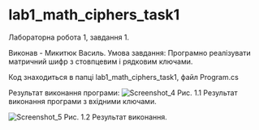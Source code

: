 # lab1_math_ciphers_task1

Лабораторна робота 1, завдання 1.

Виконав - Микитюк Василь.
Умова завдання: Програмно реалізувати матричний шифр  з  стовпцевим і рядковим ключами.

Код знаходиться в папці lab1_math_ciphers_task1, файл Program.cs

Результат виконання програми:
![Screenshot_4](https://github.com/s1AINT/lab1_math_ciphers_task1/assets/61393303/2be447e0-d626-44d5-99c8-6b5a5f03d371)
Рис. 1.1 Результат виконання програми з вхідними ключами.

![Screenshot_5](https://github.com/s1AINT/lab1_math_ciphers_task1/assets/61393303/ef666a7f-4a54-40d7-8627-03a209a5baf9)
Рис. 1.2 Результат виконання.

